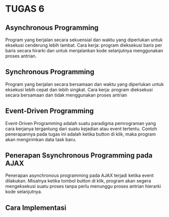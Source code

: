 # TUGAS 6

## Asynchronous Programming 
Program yang berjalan secara sekuensial dan waktu yang diperlukan untuk eksekusi cenderung lebih lambat.
Cara kerja: program dieksekusi baris per baris secara hirarki dan untuk menjalankan kode selanjutnya menggunakan proses antrian.

## Synchronous Programming
Program yang berjalan secara bersamaan dan waktu yang diperlukan untuk eksekusi lebih cepat dan lebih singkat.
Cara kerja: program dieksekusi secara bersamaan dan tidak menggunakan proses antrian

## Event-Driven Programming 
Event-Driven Programming adalah suatu paradigma pemrograman yang cara kerjanya tergantung dari suatu kejadian atau event tertentu. 
Contoh penerapannya pada tugas ini adalah ketika button di klik, maka program akan mengirimkan data task baru.

## Penerapan Ssynchronous Programming pada AJAX
Penerapan asynchronous programming pada AJAX terjadi ketika event dilakukan. Misalnya ketika tombol button di klik, program akan segera mengeksekusi suatu proses tanpa perlu menunggu proses antrian hierarki kode selanjutnya.

## Cara Implementasi

